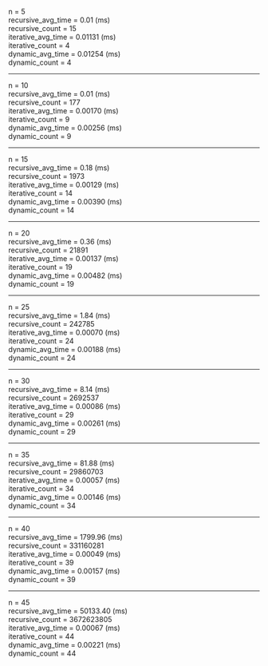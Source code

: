 n = 5  
recursive_avg_time = 0.01 (ms)  
recursive_count = 15  
iterative_avg_time = 0.01131 (ms)  
iterative_count = 4  
dynamic_avg_time = 0.01254 (ms)  
dynamic_count = 4  

---

n = 10  
recursive_avg_time = 0.01 (ms)  
recursive_count = 177  
iterative_avg_time = 0.00170 (ms)  
iterative_count = 9  
dynamic_avg_time = 0.00256 (ms)  
dynamic_count = 9  

---

n = 15  
recursive_avg_time = 0.18 (ms)  
recursive_count = 1973  
iterative_avg_time = 0.00129 (ms)  
iterative_count = 14  
dynamic_avg_time = 0.00390 (ms)  
dynamic_count = 14  

---

n = 20  
recursive_avg_time = 0.36 (ms)  
recursive_count = 21891  
iterative_avg_time = 0.00137 (ms)  
iterative_count = 19  
dynamic_avg_time = 0.00482 (ms)  
dynamic_count = 19  

---

n = 25  
recursive_avg_time = 1.84 (ms)  
recursive_count = 242785  
iterative_avg_time = 0.00070 (ms)  
iterative_count = 24  
dynamic_avg_time = 0.00188 (ms)  
dynamic_count = 24  

---

n = 30  
recursive_avg_time = 8.14 (ms)  
recursive_count = 2692537  
iterative_avg_time = 0.00086 (ms)  
iterative_count = 29  
dynamic_avg_time = 0.00261 (ms)  
dynamic_count = 29  

---

n = 35  
recursive_avg_time = 81.88 (ms)  
recursive_count = 29860703  
iterative_avg_time = 0.00057 (ms)  
iterative_count = 34  
dynamic_avg_time = 0.00146 (ms)  
dynamic_count = 34  

---

n = 40  
recursive_avg_time = 1799.96 (ms)  
recursive_count = 331160281  
iterative_avg_time = 0.00049 (ms)  
iterative_count = 39  
dynamic_avg_time = 0.00157 (ms)  
dynamic_count = 39  

---

n = 45  
recursive_avg_time = 50133.40 (ms)  
recursive_count = 3672623805  
iterative_avg_time = 0.00067 (ms)  
iterative_count = 44  
dynamic_avg_time = 0.00221 (ms)  
dynamic_count = 44  
